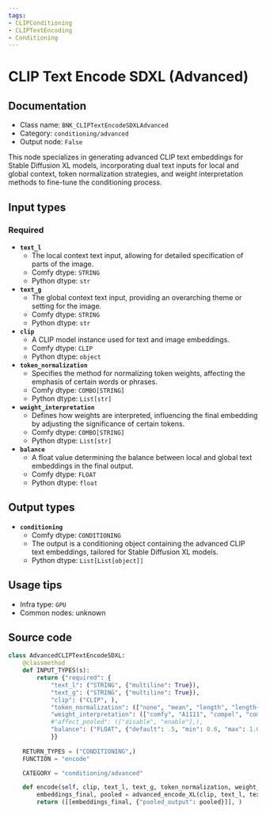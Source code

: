 ```yaml
---
tags:
- CLIPConditioning
- CLIPTextEncoding
- Conditioning
---
```


# CLIP Text Encode SDXL (Advanced)
## Documentation
- Class name: `BNK_CLIPTextEncodeSDXLAdvanced`
- Category: `conditioning/advanced`
- Output node: `False`

This node specializes in generating advanced CLIP text embeddings for Stable Diffusion XL models, incorporating dual text inputs for local and global context, token normalization strategies, and weight interpretation methods to fine-tune the conditioning process.
## Input types
### Required
- **`text_l`**
    - The local context text input, allowing for detailed specification of parts of the image.
    - Comfy dtype: `STRING`
    - Python dtype: `str`
- **`text_g`**
    - The global context text input, providing an overarching theme or setting for the image.
    - Comfy dtype: `STRING`
    - Python dtype: `str`
- **`clip`**
    - A CLIP model instance used for text and image embeddings.
    - Comfy dtype: `CLIP`
    - Python dtype: `object`
- **`token_normalization`**
    - Specifies the method for normalizing token weights, affecting the emphasis of certain words or phrases.
    - Comfy dtype: `COMBO[STRING]`
    - Python dtype: `List[str]`
- **`weight_interpretation`**
    - Defines how weights are interpreted, influencing the final embedding by adjusting the significance of certain tokens.
    - Comfy dtype: `COMBO[STRING]`
    - Python dtype: `List[str]`
- **`balance`**
    - A float value determining the balance between local and global text embeddings in the final output.
    - Comfy dtype: `FLOAT`
    - Python dtype: `float`
## Output types
- **`conditioning`**
    - Comfy dtype: `CONDITIONING`
    - The output is a conditioning object containing the advanced CLIP text embeddings, tailored for Stable Diffusion XL models.
    - Python dtype: `List[List[object]]`
## Usage tips
- Infra type: `GPU`
- Common nodes: unknown


## Source code
```python
class AdvancedCLIPTextEncodeSDXL:
    @classmethod
    def INPUT_TYPES(s):
        return {"required": {
            "text_l": ("STRING", {"multiline": True}),
            "text_g": ("STRING", {"multiline": True}),
            "clip": ("CLIP", ),
            "token_normalization": (["none", "mean", "length", "length+mean"],),
            "weight_interpretation": (["comfy", "A1111", "compel", "comfy++", "down_weight"],),
            #"affect_pooled": (["disable", "enable"],),
            "balance": ("FLOAT", {"default": .5, "min": 0.0, "max": 1.0, "step": 0.01}),
            }}
    
    RETURN_TYPES = ("CONDITIONING",)
    FUNCTION = "encode"

    CATEGORY = "conditioning/advanced"

    def encode(self, clip, text_l, text_g, token_normalization, weight_interpretation, balance, affect_pooled='disable'):
        embeddings_final, pooled = advanced_encode_XL(clip, text_l, text_g, token_normalization, weight_interpretation, w_max=1.0, clip_balance=balance, apply_to_pooled=affect_pooled == "enable")
        return ([[embeddings_final, {"pooled_output": pooled}]], )

```

